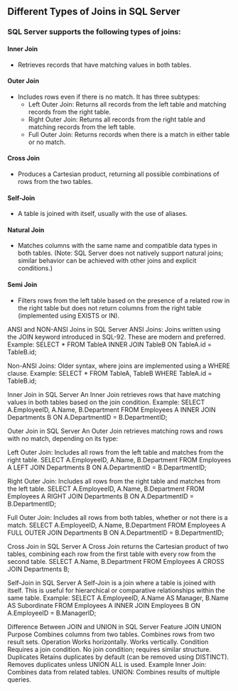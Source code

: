 ## Different Types of Joins in SQL Server
### SQL Server supports the following types of joins:

#### Inner Join
- Retrieves records that have matching values in both tables.
#### Outer Join

- Includes rows even if there is no match. It has three subtypes:
    - Left Outer Join: Returns all records from the left table and matching records from the right table.
    - Right Outer Join: Returns all records from the right table and matching records from the left table.
    - Full Outer Join: Returns records when there is a match in either table or no match.

#### Cross Join
- Produces a Cartesian product, returning all possible combinations of rows from the two tables.

#### Self-Join
- A table is joined with itself, usually with the use of aliases.

#### Natural Join
- Matches columns with the same name and compatible data types in both tables. (Note: SQL Server does not natively support natural joins; similar behavior can be achieved with other joins and explicit conditions.)

#### Semi Join
- Filters rows from the left table based on the presence of a related row in the right table but does not return columns from the right table (implemented using EXISTS or IN).

ANSI and NON-ANSI Joins in SQL Server
ANSI Joins:
Joins written using the JOIN keyword introduced in SQL-92. These are modern and preferred.
Example:
SELECT *
FROM TableA
INNER JOIN TableB
ON TableA.id = TableB.id;

Non-ANSI Joins:
Older syntax, where joins are implemented using a WHERE clause.
Example:
SELECT *
FROM TableA, TableB
WHERE TableA.id = TableB.id;

Inner Join in SQL Server
An Inner Join retrieves rows that have matching values in both tables based on the join condition.
Example:
SELECT A.EmployeeID, A.Name, B.Department
FROM Employees A
INNER JOIN Departments B
ON A.DepartmentID = B.DepartmentID;

 Outer Join in SQL Server
An Outer Join retrieves matching rows and rows with no match, depending on its type:

Left Outer Join: Includes all rows from the left table and matches from the right table.
SELECT A.EmployeeID, A.Name, B.Department
FROM Employees A
LEFT JOIN Departments B
ON A.DepartmentID = B.DepartmentID;

Right Outer Join: Includes all rows from the right table and matches from the left table.
SELECT A.EmployeeID, A.Name, B.Department
FROM Employees A
RIGHT JOIN Departments B
ON A.DepartmentID = B.DepartmentID;

Full Outer Join: Includes all rows from both tables, whether or not there is a match.
SELECT A.EmployeeID, A.Name, B.Department
FROM Employees A
FULL OUTER JOIN Departments B
ON A.DepartmentID = B.DepartmentID;


Cross Join in SQL Server
A Cross Join returns the Cartesian product of two tables, combining each row from the first table with every row from the second table.
SELECT A.Name, B.Department
FROM Employees A
CROSS JOIN Departments B;

Self-Join in SQL Server
A Self-Join is a join where a table is joined with itself. This is useful for hierarchical or comparative relationships within the same table.
Example:
SELECT A.EmployeeID, A.Name AS Manager, B.Name AS Subordinate
FROM Employees A
INNER JOIN Employees B
ON A.EmployeeID = B.ManagerID;



Difference Between JOIN and UNION in SQL Server
Feature	JOIN	UNION
Purpose	Combines columns from two tables.	Combines rows from two result sets.
Operation	Works horizontally.	Works vertically.
Condition	Requires a join condition.	No join condition; requires similar structure.
Duplicates	Retains duplicates by default (can be removed using DISTINCT).	Removes duplicates unless UNION ALL is used.
Example	Inner Join: Combines data from related tables.	UNION: Combines results of multiple queries.
